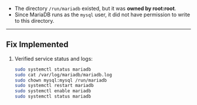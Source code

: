 
- The directory `/run/mariadb` existed, but it was **owned by root:root**.  
- Since MariaDB runs as the `mysql` user, it did not have permission to write to this directory.

---

## Fix Implemented

1. Verified service status and logs:
   ```bash
   sudo systemctl status mariadb
   sudo cat /var/log/mariadb/mariadb.log
   sudo chown mysql:mysql /run/mariadb
   sudo systemctl restart mariadb
   sudo systemctl enable mariadb
   sudo systemctl status mariadb



